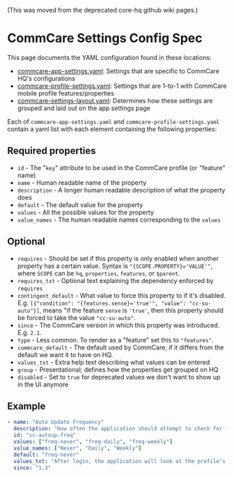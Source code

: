(This was moved from the deprecated core-hq github wiki pages.)

# CommCare Settings Config Spec

This page documents the YAML configuration found in these locations:
* [commcare-app-settings.yaml](https://github.com/dimagi/core-hq/blob/master/corehq/apps/app_manager/static/app_manager/json/commcare-app-settings.yaml):
Settings that are specific to CommCare HQ's configurations
* [commcare-profile-settings.yaml](https://github.com/dimagi/core-hq/blob/master/corehq/apps/app_manager/static/app_manager/json/commcare-profile-settings.yaml):
Settings that are 1-to-1 with CommCare mobile profile features/properties
* [commcare-settings-layout.yaml](https://github.com/dimagi/core-hq/blob/master/corehq/apps/app_manager/static/app_manager/json/commcare-settings-layout.yaml):
Determines how these settings are grouped and laid out on the app settings page

Each of `commcare-app-settings.yaml` and `commcare-profile-settings.yaml` contain a yaml list
with each element containing the following properties:

## Required properties
* `id` - The "`key`" attribute to be used in the CommCare profile (or "feature" name)
* `name` - Human readable name of the property
* `description` - A longer human readable description of what the property does
* `default` - The default value for the property
* `values` - All the possible values for the property
* `value_names` - The human readable names corresponding to the `values`

## Optional

* `requires` - Should be set if this property is only enabled when another property has a certain value. Syntax is `"{SCOPE.PROPERTY}='VALUE'"`, where `SCOPE` can be `hq`, `properties`, `features`, or `$parent`.
* `requires_txt` - Optional text explaining the dependency enforced by `requires`
* `contingent_default` - What value to force this property to if it's disabled. E.g. `[{"condition": "{features.sense}='true'", "value": "cc-su-auto"}]`, means "if the feature `sense` is `'true'`, then this property should be forced to take the value `"cc-su-auto"`.
* `since` - The CommCare version in which this property was introduced. E.g. `2.1`.
* `type` - Less common. To render as a "feature" set this to `"features"`.
* `commcare_default` - The default used by CommCare, if it differs from the default we want it to have on HQ.
* `values_txt` - Extra help text describing what values can be entered
* `group` - Presentational; defines how the properties get grouped on HQ 
* `disabled` - Set to `true` for deprecated values we don't want to show up in the UI anymore

## Example
```yaml
- name: "Auto Update Frequency"
  description: "How often the application should attempt to check for form updates. Note that this does not apply to the CommCare binary: if you want to update from CommCare 2.0 to 2.1 you will have to reinstall the application from scratch."
  id: "cc-autoup-freq"
  values: ["freq-never", "freq-daily", "freq-weekly"]
  value_names: ["Never", "Daily", "Weekly"]
  default: "freq-never"
  values_txt: "After login, the application will look at the profile's defined reference for the authoritative location of the newest version. This check will occur with some periodicity since the last successful check based on this property. freq-never disables the automatic check."
  since: "1.3"
```
